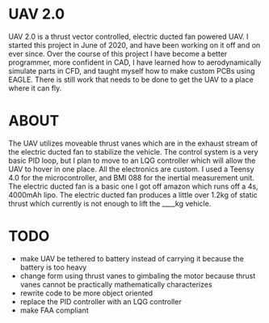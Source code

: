 # UAV 2.0
UAV 2.0 is a thrust vector controlled, electric ducted fan powered UAV. I started this project in June of 2020, and have been working on it off and on ever since. Over the course of this project I have become a better programmer, more confident in CAD, I have learned how to aerodynamically simulate parts in CFD, and taught myself how to make custom PCBs using EAGLE. There is still work that needs to be done to get the UAV to a place where it can fly. 


# ABOUT
The UAV utilizes moveable thrust vanes which are in the exhaust stream of the electric ducted fan to stabilize the vehicle. The control system is a very basic PID loop, but I plan to move to an LQG controller which will allow the UAV to hover in one place. All the electronics are custom. I used a Teensy 4.0 for the microcontroller, and BMI 088 for the inertial measurement unit. The electric ducted fan is a basic one I got off amazon which runs off a 4s, 4000mAh lipo. The electric ducted fan produces a little over 1.2kg of static thrust which currently is not enough to lift the ____kg vehicle.



# TODO
 * make UAV be tethered to battery instead of carrying it because the battery is too heavy
 * change form using thrust vanes to gimbaling the motor because thrust vanes cannot be practically mathematically characterizes
 * rewrite code to be more object oriented
 * replace the PID controller with an LQG controller
 * make FAA compliant
